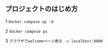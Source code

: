## プロジェクトのはじめ方

1 `docker compose up -d`

2 `docker compose ps`

3 `ブラウザでwelcomeページ表示 -> localhost:8000`


